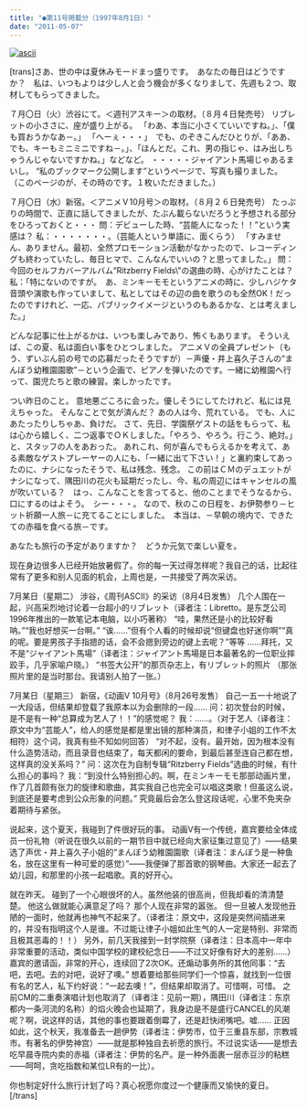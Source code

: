 ```yaml
---
title: "●第11号掲載分（1997年8月1日）"
date: "2011-05-07"
---
```


[![ascii](images/ascii.jpg)](https://forritz.org/home/wp-content/uploads/2011/05/ascii.jpg)

\[trans\]さあ、世の中は夏休みモードまっ盛りです。　あなたの毎日はどうですか？　私は、いつもよりは少し人と会う機会が多くなりまして、先週も２つ、取材してもらってきました。

７月〇日（火）渋谷にて。＜週刊アスキー＞の取材。（８月４日発売号） リブレットの小ささに、座が盛り上がる。 「わあ、本当に小さくていいですね。」、「僕も買おうかなあ－。」 「へーぇ・・・」　でも、のぞきこんだひとりが、「ああ、でも、キーもミニミニですね－。」、「ほんとだ。これ、男の指じゃ、はみ出しちゃうんじゃないですかね。」などなど。 ・・・・・ジャイアント馬場じゃあるまいし。 “私のブックマーク公開します”というページで、写真も撮りました。 （このページのが、その時のです。１枚いただきました。）

７月〇日（水）新宿。＜アニメＶ10月号＞の取材。（８月２６日発売号） たっぷりの時間で、正直に話してきましたが、たぶん載らないだろうと予想される部分をひろっておくと・・・ 問：デビューした時、“芸能人になった！！”という実感は？ 私：・・・・・・・。（芸能人という単語に、面くらう） 「すみません、ありません。最初、全然プロモーション活動がなかったので、レコーディングも終わっていたし、毎日ヒマで、こんなんでいいの？と思ってました。」 問：今回のセルフカバーアルバム“Ritzberry Fields\\&quot;の選曲の時、心がけたことは？ 私：「特にないのですが。　あ、ミンキーモモというアニメの時に、少しハジケタ音頭や演歌も作っていまして、私としてはその辺の曲を歌うのも全然OK！だったのですけれど、一応、パブリックイメージというのもあるかな、とは考えました。」

どんな記事に仕上がるかは、いつも楽しみであり、怖くもあります。 そういえば、この夏、私は面白い事をひとつしました。 アニメＶの全員プレゼント（もう、ずいぶん前の号での応募だったそうですが）－声優・井上喜久子さんの“まんぼう幼稚園園歌”－という企画で、ピアノを弾いたのです。一緒に幼稚園へ行って、園児たちと歌の練習。楽しかったです。

つい昨日のこと。 意地悪ごころに会った。優しそうにしてたけれど、私には見えちゃった。 そんなことで気が済んだ？ あの人は今、荒れている。 でも、人にあたったりしちゃあ、負けだ。 さて、先日、学園祭ゲストの話をもらって、私は心から嬉しく、二つ返事でＯＫしました。「やろう、やろう。行こう、絶対。」と、スタッフの人をあおった。 あれこれ、何が喜んでもらえるかを考えて、ある素敵なゲストプレーヤーの人にも、「一緒に出て下さい！」と裏約束してあったのに、ナシになったそうで、私は残念、残念。 この前はＣＭのデュエットがナシになって、隅田川の花火も延期だったし、今、私の周辺にはキャンセルの風が吹いている？　はっ、こんなことを言ってると、他のことまでそうなるから、口にするのはよそう。　シー・・・。 なので、秋のこの日程を、お伊勢参り－ヒット祈願一人旅－に充てることにしました。　本当は、－早朝の境内で、できたての赤福を食べる旅－です。

あなたも旅行の予定がありますか？　どうか元気で楽しい夏を。

现在身边很多人已经开始放暑假了。你的每一天过得怎样呢？我自己的话，比起往常有了更多和别人见面的机会，上周也是，一共接受了两次采访。

7月某日（星期二） 涉谷，《周刊ASCII》的采访（8月4日发售） 几个人围在一起，兴高采烈地讨论着一台超小的リブレット（译者注：Libretto。是东芝公司1996年推出的一款笔记本电脑，以小巧著称） “哇，果然还是小的比较好看呐。”“我也好想买一台啊。” “诶……”但有个人看的时候却说“但键盘也好迷你啊”“真的呢。要是男孩子手指摁的话，会不会摁到旁边的键上去呢？”等等 ……拜托，又不是“ジャイアント馬場”（译者注：ジャイアント馬場是日本最著名的一位职业摔跤手，几乎家喻户晓。） “书签大公开”的那页杂志上，有リブレット的照片 （那张照片里的是当时那台。我请别人拍了一张。）

7月某日（星期三） 新宿，《动画V 10月号》（8月26号发售） 自己一五一十地说了一大段话，但结果却登载了我原本以为会删除的一段…… 问：初次登台的时候，是不是有一种“总算成为艺人了！！”的感觉呢？ 我：……。（对于艺人（译者注：原文中为“芸能人”，给人的感觉是都是里出镜的那种演员，和律子小姐的工作不太相符）这个词，我真有些不知如何回答） “对不起，没有。最开始，因为根本没有什么造势活动，而且录音也结束了，每天都闲的要命，到最后甚至连自己都在想，这样真的没关系吗？” 问：这次在为自制专辑“Ritzberry Fields”选曲的时候，有什么担心的事吗？ 我：“到没什么特别担心的。啊，在ミンキーモモ那部动画片里，作了几首颇有张力的旋律和歌曲，其实我自己也完全可以唱这类歌！但虽这么说，到底还是要考虑到公众形象的问题。” 究竟最后会怎么登这段话呢，心里不免夹杂着期待与紧张。

说起来，这个夏天，我碰到了件很好玩的事。 动画V有一个传统，嘉宾要给全体成员一份礼物（听说在很久以前的一期节目中就已经向大家征集过意见了）――结果选了声优・井上喜久子小姐的“まんぼう幼稚園園歌（译者注：まんぼう是一种鱼名，放在这里有一种可爱的感觉）”――我便弹了那首歌的钢琴曲。大家还一起去了幼儿园，和那里的小孩一起唱歌。真的好开心。

就在昨天。 碰到了一个心眼很坏的人。虽然他装的很高尚，但我却看的清清楚楚。 他这么做就能心满意足了吗？ 那个人现在非常的嚣张。 但一旦被人发现他丑陋的一面时，他就再也神气不起来了。（译者注：原文中，这段是突然间插进来的，并没有指明这个人是谁。不过能让律子小姐如此生气的人一定是特别、非常而且极其恶毒的！！） 另外，前几天我接到一封学院祭（译者注：日本高中一年中非常重要的活动，类似中国学校的建校纪念日――不过又好像有好大的差别……）嘉宾的邀请函，非常的开心，连续回了2次OK。还煽动事务所的其他同事：“去吧，去吧。去的对吧，说好了噢。” 想着要给那些同学们一个惊喜，就找到一位很有名的艺人，私下约好说：“一起去噢！”，但结果却取消了。可惜啊，可惜。 之前CM的二重奏演唱计划也取消了（译者注：见前一期），隅田川（译者注：东京都内一条河流的名称）的焰火晚会也延期了，我身边是不是盛行CANCEL的风潮呢？啊，说这样的话，其他的事也要跟着倒霉了，还是赶快闭嘴吧。嘘…… 正因如此，这个秋天，我准备去一趟伊势（译者注：伊势市，位于三重县东部，宗教城市。有著名的伊势神宫）――就是那种独自去祈愿的旅行。不过说实话――是想去吃早晨寺院内卖的赤福（译者注：伊势的名产。是一种外面裹一层赤豆沙的粘糕――呵呵，贪吃指数和某位LR有的一比）。

你也制定好什么旅行计划了吗？真心祝愿你度过一个健康而又愉快的夏日。 \[/trans\]

